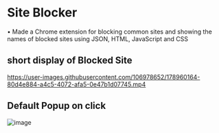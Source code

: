 
# Site Blocker

•	Made a Chrome extension for blocking common sites and showing
 the names of blocked sites using JSON, HTML, JavaScript and CSS
## short display of Blocked Site

https://user-images.githubusercontent.com/106978652/178960164-80d4e884-a4c5-4072-afa5-0e47b1d07745.mp4

## Default Popup on click

![image](https://user-images.githubusercontent.com/106978652/178959373-847c70a6-28e0-4c46-8be6-a10e7b01403d.png)


